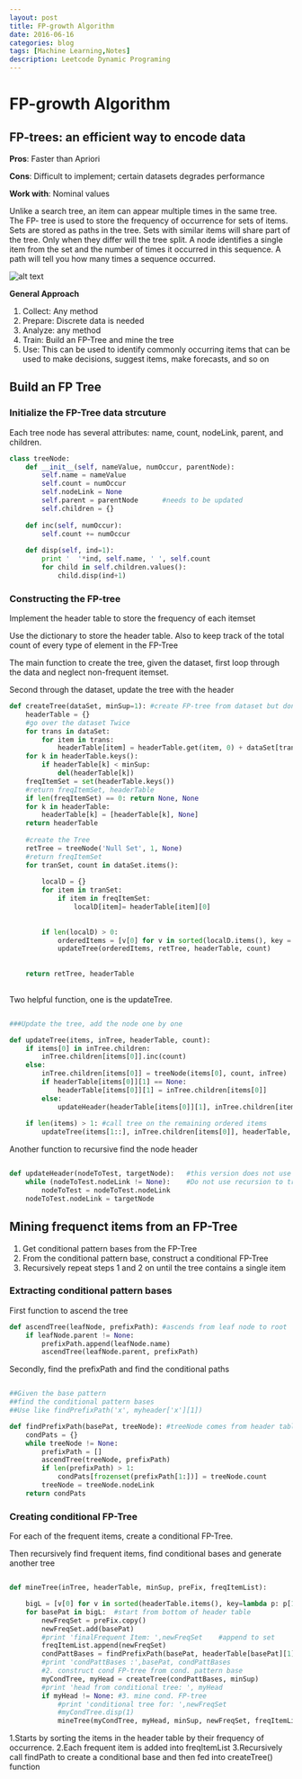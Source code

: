 ```yaml
---
layout: post
title: FP-growth Algorithm
date: 2016-06-16
categories: blog
tags: [Machine Learning,Notes]
description: Leetcode Dynamic Programing
---
```






# FP-growth Algorithm


## FP-trees: an efficient way to encode data

**Pros**: Faster than Apriori

**Cons**: Difficult to implement; certain datasets degrades performance

**Work with**: Nominal values

Unlike a search tree, an item can appear multiple times in the same tree. The FP- tree is used to store the frequency of occurrence for sets of items. Sets are stored as paths in the tree. Sets with similar items will share part of the tree. Only when they differ will the tree split. A node identifies a single item from the set and the number of times it occurred in this sequence. A path will tell you how many times a sequence occurred.




![alt text](/Users/Sakamoto/Documents/blog/samshaq19912009.github.io/_posts/FPTree.png "Logo Title Text 1")


**General Approach**

1. Collect: Any method
2. Prepare: Discrete data is needed 
3. Analyze: any method
4. Train: Build an FP-Tree and mine the tree
5. Use: This can be used to identify commonly occurring items that can be used to make decisions, suggest items, make forecasts, and so on

## Build an FP Tree

### Initialize the FP-Tree data strcuture

Each tree node has several attributes: name, count, nodeLink, parent, and children.


```Python
class treeNode:
    def __init__(self, nameValue, numOccur, parentNode):
        self.name = nameValue
        self.count = numOccur
        self.nodeLink = None
        self.parent = parentNode      #needs to be updated
        self.children = {} 
    
    def inc(self, numOccur):
        self.count += numOccur
        
    def disp(self, ind=1):
        print '  '*ind, self.name, ' ', self.count
        for child in self.children.values():
            child.disp(ind+1)

```

### Constructing the FP-tree

Implement the header table to store the frequency of each itemset

Use the dictionary to store the header table. Also to keep track of the total count of every type of element in the FP-Tree


The main function to create the tree, given the dataset, first loop through the data and neglect non-frequent itemset.

Second through the dataset, update the tree with the header


```Python
def createTree(dataSet, minSup=1): #create FP-tree from dataset but don't mine
    headerTable = {}
    #go over the dataset Twice
    for trans in dataSet:
        for item in trans:
            headerTable[item] = headerTable.get(item, 0) + dataSet[trans]
    for k in headerTable.keys():
        if headerTable[k] < minSup:
            del(headerTable[k])
    freqItemSet = set(headerTable.keys())
    #return freqItemSet, headerTable
    if len(freqItemSet) == 0: return None, None
    for k in headerTable:
        headerTable[k] = [headerTable[k], None]
    return headerTable
    
    #create the Tree
    retTree = treeNode('Null Set', 1, None)
    #return freqItemSet
    for tranSet, count in dataSet.items():
        
        localD = {}
        for item in tranSet:
            if item in freqItemSet:
                localD[item]= headerTable[item][0]
                
                
        if len(localD) > 0:
            orderedItems = [v[0] for v in sorted(localD.items(), key = lambda p:p[1], reverse=True)]
            updateTree(orderedItems, retTree, headerTable, count)
    
    
    return retTree, headerTable
        
```

Two helpful function, one is the updateTree.

```Python

###Update the tree, add the node one by one

def updateTree(items, inTree, headerTable, count):
    if items[0] in inTree.children:
        inTree.children[items[0]].inc(count)
    else:
        inTree.children[items[0]] = treeNode(items[0], count, inTree)
        if headerTable[items[0]][1] == None:
            headerTable[items[0]][1] = inTree.children[items[0]]
        else:
            updateHeader(headerTable[items[0]][1], inTree.children[items[0]])
    
    if len(items) > 1: #call tree on the remaining ordered items
        updateTree(items[1::], inTree.children[items[0]], headerTable, count)


```

Another function to recursive find the node header

```Python

def updateHeader(nodeToTest, targetNode):   #this version does not use recursion
    while (nodeToTest.nodeLink != None):    #Do not use recursion to traverse a linked list!
        nodeToTest = nodeToTest.nodeLink
    nodeToTest.nodeLink = targetNode
```


## Mining frequenct items from an FP-Tree

1. Get conditional pattern bases from the FP-Tree
2. From the conditional pattern base, construct a conditional FP-Tree
3. Recursively repeat steps 1 and 2 on until the tree contains a single item



### Extracting conditional pattern bases


First function to ascend the tree

```Python
def ascendTree(leafNode, prefixPath): #ascends from leaf node to root
    if leafNode.parent != None:
        prefixPath.append(leafNode.name)
        ascendTree(leafNode.parent, prefixPath)
```

Secondly, find the prefixPath and find the conditional paths

```Python

##Given the base pattern
##find the conditional pattern bases
##Use like findPrefixPath('x', myheader['x'][1])

def findPrefixPath(basePat, treeNode): #treeNode comes from header table
    condPats = {}
    while treeNode != None:
        prefixPath = []
        ascendTree(treeNode, prefixPath)
        if len(prefixPath) > 1: 
            condPats[frozenset(prefixPath[1:])] = treeNode.count
        treeNode = treeNode.nodeLink
    return condPats

```

### Creating conditional FP-Tree

For each of the frequent items, create a conditional FP-Tree.

Then recursively find frequent items, find conditional bases and generate another tree


```Python

def mineTree(inTree, headerTable, minSup, preFix, freqItemList):

    bigL = [v[0] for v in sorted(headerTable.items(), key=lambda p: p[1])]#(sort header table)
    for basePat in bigL:  #start from bottom of header table
        newFreqSet = preFix.copy()
        newFreqSet.add(basePat)
        #print 'finalFrequent Item: ',newFreqSet    #append to set
        freqItemList.append(newFreqSet)
        condPattBases = findPrefixPath(basePat, headerTable[basePat][1])
        #print 'condPattBases :',basePat, condPattBases
        #2. construct cond FP-tree from cond. pattern base
        myCondTree, myHead = createTree(condPattBases, minSup)
        #print 'head from conditional tree: ', myHead
        if myHead != None: #3. mine cond. FP-tree
            #print 'conditional tree for: ',newFreqSet
            #myCondTree.disp(1)            
            mineTree(myCondTree, myHead, minSup, newFreqSet, freqItemList)


```

1.Starts by sorting the items in the header table by their frequency of occurrence.
2.Each frequent item is added into freqItemList
3.Recursively call findPath to create a conditional base and then fed into createTree() function






